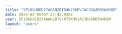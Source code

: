 ```yaml
---
title: "SP10GH0ED2YA6AN2BT94N75KMVJAC3DGARD5W4HQM"
date: 2024-08-05T07:25:42.935Z
user: SP10GH0ED2YA6AN2BT94N75KMVJAC3DGARD5W4HQM
layout: "users"
---
```

    